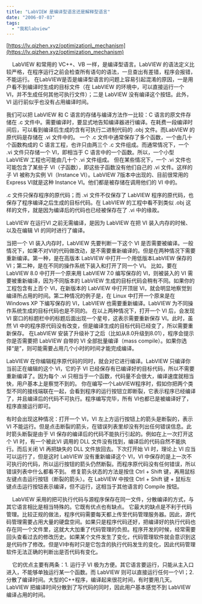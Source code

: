 ```yaml
---
title: "LabVIEW 是编译型语言还是解释型语言"
date: "2006-07-03"
tags: 
  - "我和labview"
---
```


[https://lv.qizhen.xyz/optimization\_mechanism](https://lv.qizhen.xyz/optimization_mechanism)

    LabVIEW 和常用的 VC++、VB 一样，是编译型语言。LabVIEW 的语法定义比较严格，在程序运行之前会检查所有语句的语法，一旦查出有差错，程序会报错，不能运行。 在LabVIEW是否是编译型语言的问题上容易引起混淆的原因，一是用户看不到编译时生成的目标文件（在 LabVIEW 的环境中，可以直接运行一个 VI，并不生成任何其他可执行文件）；二是 LabVIEW 没有编译这个按钮。此外，VI 运行前似乎也没有占用编译时间。

我们可以把 LabVIEW 和 C 语言的存储与编译方法作一比较：C 语言的原文件存储在 .c 文件中。需要编译时，要显式地告知编译器进行编译。在耗费一段编译时间后，可以看到编译后生成的含有可执行二进制代码的 .obj 文件。而LabVIEW 的原代码是存储在 .vi 文件中的。 一个 .c 文件中通常保存了多个函数，一个由几十个函数构成的 C 语言工程，也许只由两三个 .c 文件组成。而通常情况下，一个 .vi 文件只存储一个 VI，即相当于 C 语言中的一个函数。所以，一个小型 LabVIEW 工程也可能由几十个 .vi 文件组成。 但在某些情况下，一个 .vi 文件也可能包含了某些子 VI（子函数），即这些子函数没有他们自己的 .vi 文件。这样的子 VI 被称为实例 VI（Instance VI）。LabVIEW 7版本中出现的、目前很常用的 Express VI就是这种 Instance VI。他们都是被存储在调用他们的 VI 中的。

.c 文件只保存程序的原代码；而 .vi 文件不仅保存了 LabVIEW 程序的原代码，也保存了程序编译之后生成的目标代码。在 LabVIEW 的工程中看不到类似 .obj 这样的文件，就是因为编译后的代码也已经被保存在了 .vi 中的缘故。

LabVIEW 在运行VI 之前无需编译，是因为 LabVIEW 在把 VI 装入内存的时候、以及在编辑 VI 的同时进行了编译。

当把一个 VI 装入内存时，LabVIEW 先要判断一下这个 VI 是否需要被编译。一般情况下，如果不对VI的代码做改动，是不需要重新编译的。但是在两种情况下需要重新编译。第一种，是在高版本 LabVIEW 中打开一个用低版本LabVIEW 保存的 VI；第二种，是在不同的操作系统下装入和打开了同一个 VI。 比如，要在 LabVIEW 8.0 中打开一个原来用 LabVIEW 7.0 编写保存的 VI，则被装入的 VI 需要被重新编译，因为不同版本的 LabVIEW 生成的目标代码会稍有不同。如果你的工程包含有上百个 VI，在新版本的 LabVIEW 中打开顶层 VI，就会明显地察觉到编译所占用的时间。第二种情况的例子是，在 Linux 中打开一个原来是在 Windows XP 下编写保存的 VI，LabVIEW 也需要重新编译。LabVIEW 为不同操作系统生成的目标代码也是不同的。 在以上两种情况下，打开一个 VI 后，会发现 VI 窗口的标题栏中的标题后面出现一个星号，这表示需要重新保存 VI。此时，虽然 VI 中的程序原代码没有改变，但是编译生成的目标代码已经变了，所以需要重新保存。 在LabVIEW 安装了升级补丁之后（比如从8.0升级到8.01），程序会提示你是否需要把 LabVIEW 自带的 VI 全部批量编译（mass compile）。如果你选择“是”，则可能需要占用几个小时的时间才能完成编译。

LabVIEW 在你编辑程序原代码的同时，就会对它进行编译。LabVIEW 只编译你当前正在编辑的这个 VI，它的子 VI 已经保存有已编译好的目标代码，所以不需要重新编译了。因为每个 .vi 只相当于一个函数，代码量不会很大，编译速度就相当快，用户基本上是察觉不到的。 你在编写一个LabVIEW程序时，假如你把两个类型不同的接线端联在一起，会看到程序的运行按钮立即断裂，它表示程序已经编译了，并且编译后的代码不可执行。程序编写完毕，所有 VI也都已是被编译好了，程序直接运行即可。

有时会出现这种情况：打开一个 VI，VI 左上方运行按钮上的箭头是断裂的，表示 VI 不能运行。但是点击断裂的箭头，在错误列表里却没有列出任何错误信息。此时箭头断裂是由于 VI 保存的编译后的代码不能执行引起的。例如在上一次打开这个 VI 时，有一个被此VI 调用的 DLL 文件没有找到，编译后的代码自然不能执行。而后关闭 VI 再把缺失的 DLL 文件放回去。下次打开始 VI 时，理论上 VI 应当可以运行了，但是这时 LabVIEW 没有重新编译这个 VI，VI 中保存的是上一次不可执行的代码，所以运行按钮的箭头仍然断裂。而程序原代码没有任何错误，所以错误列表中什么都看不到。 修复箭头状态的方法是按住 Ctrl + Shift 键，再用鼠标左键点击运行按钮（断裂的箭头）。在 LabVIEW 中按住 Ctrl + Shift 键 + 鼠标左键点击运行按钮表示编译，但不运行，这相当于其他语言的 Compile 按钮。

    LabVIEW 采用的把可执行代码与源程序保存在同一文件，分散编译的方式，与其它语言相比是相当特殊的。它既有优点也有缺点。 它最大的缺点是不利于代码管理。比较正规的做法，程序代码需要每天都上传至代码管理服务器。因此，源代码管理需要占用大量的硬盘空间。如果只是程序代码还好，把编译好的执行代码也存在同一个文件里，这就大大加重了代码管理的负担。程序开发的时候，经常需要回头查看过去的修改历史。如果某个文件发生了变化，代码管理软件就会意识到这是代码作了修改。但是VI中有时只是它包含的执行代码发生的变化，因此代码管理软件无法正确的判断出是否代码有变化。

    它的优点主要有两条：1. 运行子 VI 极为方便。其它语言要运行，只能从主入口进入，不能够单独运行某一个函数。而 LabVIEW 则可以直接运行任何一个VI；2. 分散了编译时间。大型的C++程序，编译起来很花时间，有时要用几天。LabVIEW 把编译时间分散到了写代码的同时，因此用户基本感觉不到 LabVIEW 编译占用的时间。
